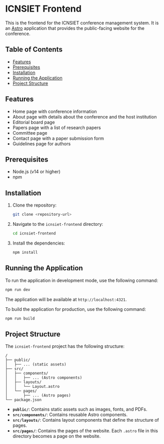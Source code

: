 # ICNSIET Frontend

This is the frontend for the ICNSIET conference management system. It is an [Astro](https://astro.build/) application that provides the public-facing website for the conference.

## Table of Contents

- [Features](#features)
- [Prerequisites](#prerequisites)
- [Installation](#installation)
- [Running the Application](#running-the-application)
- [Project Structure](#project-structure)

## Features

- Home page with conference information
- About page with details about the conference and the host institution
- Editorial board page
- Papers page with a list of research papers
- Committee page
- Contact page with a paper submission form
- Guidelines page for authors

## Prerequisites

- Node.js (v14 or higher)
- npm

## Installation

1. Clone the repository:
   ```bash
   git clone <repository-url>
   ```
2. Navigate to the `icnsiet-frontend` directory:
   ```bash
   cd icnsiet-frontend
   ```
3. Install the dependencies:
   ```bash
   npm install
   ```

## Running the Application

To run the application in development mode, use the following command:

```bash
npm run dev
```

The application will be available at `http://localhost:4321`.

To build the application for production, use the following command:

```bash
npm run build
```

## Project Structure

The `icnsiet-frontend` project has the following structure:

```
/
├── public/
│   ├── ... (static assets)
├── src/
│   ├── components/
│   │   ├── ... (Astro components)
│   ├── layouts/
│   │   └── Layout.astro
│   └── pages/
│       ├── ... (Astro pages)
└── package.json
```

- **`public/`**: Contains static assets such as images, fonts, and PDFs.
- **`src/components/`**: Contains reusable Astro components.
- **`src/layouts/`**: Contains layout components that define the structure of pages.
- **`src/pages/`**: Contains the pages of the website. Each `.astro` file in this directory becomes a page on the website.
